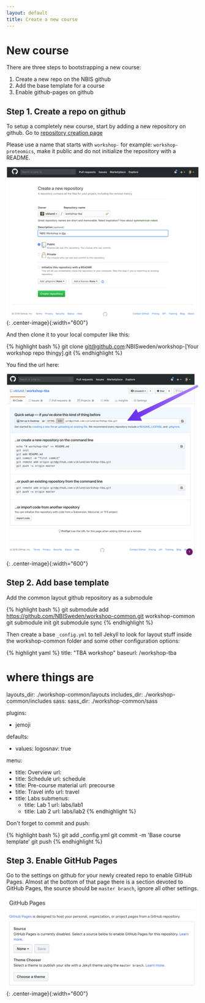 ```yaml
---
layout: default
title: Create a new course
---
```


# New course


There are three steps to bootstrapping a new course:

1. Create a new repo on the NBIS github
2. Add the base template for a course
3. Enable github-pages on github



## Step 1. Create a repo on github

To setup a completely new course, start by adding a new repository on github.
Go to [repository creation page](https://github.com/organizations/NBISweden/repositories/new)

Please use a name that starts with `workshop-` for example: `workshop-proteomics`,
make it public and do not initialize the repository with a README.

![Create repo](../img/create-repo-big.png){: .center-image}{:width="600"}

And then clone it to your local computer like this:

{% highlight bash %}
git clone git@github.com:NBISweden/workshop-[Your workshop repo thingy].git
{% endhighlight %}

You find the url here:

![Clone URL](../img/clone-url-big.png){: .center-image}{:width="600"}


## Step 2. Add base template

Add the common layout github repository as a submodule

{% highlight bash %}
git submodule add https://github.com/NBISweden/workshop-common.git workshop-common
git submodule init
git submodule sync
{% endhighlight %}

Then create a base `_config.yml` to tell Jekyll to look for layout stuff inside
the workshop-common folder and some other configuration options:

{% highlight yaml %}
title: "TBA workshop"
baseurl: /workshop-tba

# where things are
layouts_dir: ./workshop-common/layouts
includes_dir: ./workshop-common/includes
sass:
  sass_dir: ./workshop-common/sass

plugins:
  - jemoji

defaults:
  - values:
      logosnav: true

menu:
  - title: Overview
    url:
  - title: Schedule
    url: schedule
  - title: Pre-course material
    url: precourse
  - title: Travel info
    url: travel
  - title: Labs
    submenus:
      - title: Lab 1
        url: labs/lab1
      - title: Lab 2
        url: labs/lab2
{% endhighlight %}


Don't forget to commit and push:

{% highlight bash %}
git add _config.yml
git commit -m 'Base course template'
git push
{% endhighlight %}

## Step 3. Enable GitHub Pages

Go to the settings on github for your newly created repo to enable GitHub
Pages. Almost at the bottom of that page there is a section devoted to GitHub
Pages, the source should be `master branch`, ignore all other settings.

![Enable Github pages](../img/github-pages.png){: .center-image}{:width="600"}
